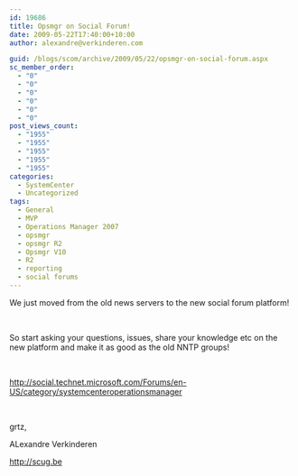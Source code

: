 ```yaml
---
id: 19686
title: Opsmgr on Social Forum!
date: 2009-05-22T17:40:00+10:00
author: alexandre@verkinderen.com

guid: /blogs/scom/archive/2009/05/22/opsmgr-on-social-forum.aspx
sc_member_order:
  - "0"
  - "0"
  - "0"
  - "0"
  - "0"
  - "0"
post_views_count:
  - "1955"
  - "1955"
  - "1955"
  - "1955"
  - "1955"
categories:
  - SystemCenter
  - Uncategorized
tags:
  - General
  - MVP
  - Operations Manager 2007
  - opsmgr
  - opsmgr R2
  - Opsmgr V10
  - R2
  - reporting
  - social forums
---
```

We just moved from the old news servers to the new social forum platform!

&nbsp;

So start asking your questions, issues, share your knowledge etc on the new platform and make it as good as the old NNTP groups!

&nbsp;

<a target="_blank" href="http://social.technet.microsoft.com/Forums/en-US/category/systemcenteroperationsmanager">http://social.technet.microsoft.com/Forums/en-US/category/systemcenteroperationsmanager</a>

&nbsp;

grtz,

ALexandre Verkinderen

http://scug.be

&nbsp;
